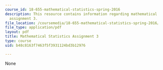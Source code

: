 ```yaml
---
course_id: 18-655-mathematical-statistics-spring-2016
description: This resource contains information regarding mathematical statistics,
  assignment 3.
file_location: /coursemedia/18-655-mathematical-statistics-spring-2016/b48c8163f7463f5f3931124bd3b12976_MIT18_655S16_ProblemSet_3.pdf
file_type: application/pdf
layout: pdf
title: Mathematical Statistics Assignment 3
type: course
uid: b48c8163f7463f5f3931124bd3b12976

---
```

None